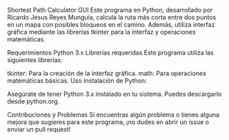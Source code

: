 
Shortest Path Calculator GUI
Este programa en Python, desarrollado por Ricardo Jesus Reyes Munguia, calcula la ruta más corta entre dos puntos en un mapa con posibles bloqueos en el camino. Además, utiliza interfaz gráfica mediante las librerías tkinter para la interfaz y operaciones matemáticas.

Requerimientos
Python 3.x
Librerías requeridas
Este programa utiliza las siguientes librerías:

tkinter: Para la creación de la interfaz gráfica.
math: Para operaciones matemáticas básicas.
Uso
Instalación de Python:

Asegúrate de tener Python 3.x instalado en tu sistema. Puedes descargarlo desde python.org.

Contribuciones y Problemas
Si encuentras algún problema o tienes alguna mejora que sugieres para este programa, ¡no dudes en abrir un issue o enviar un pull request!
